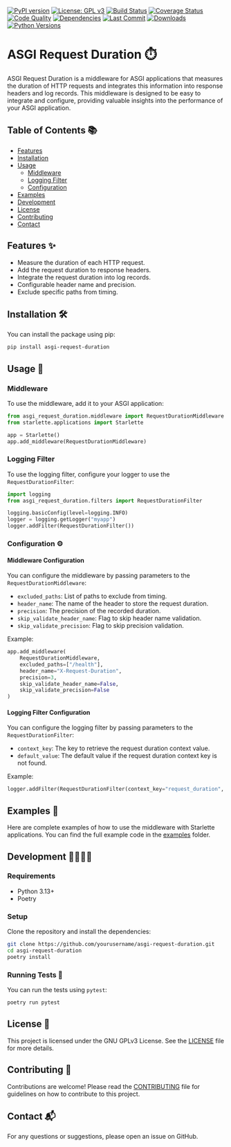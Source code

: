 [![PyPI version](https://img.shields.io/pypi/v/asgi-request-duration.svg)](https://pypi.org/project/asgi-request-duration/)
[![License: GPL v3](https://img.shields.io/badge/License-GPLv3-blue.svg)](https://www.gnu.org/licenses/gpl-3.0)
[![Build Status](https://img.shields.io/github/actions/workflow/status/feteu/asgi-request-duration/ci.yml)](https://github.com/feteu/asgi-request-duration/actions)
[![Coverage Status](https://img.shields.io/codecov/c/github/feteu/asgi-request-duration)](https://codecov.io/gh/feteu/asgi-request-duration)
[![Code Quality](https://img.shields.io/codacy/grade/feteu/asgi-request-duration)](https://www.codacy.com/gh/feteu/asgi-request-duration)
[![Dependencies](https://img.shields.io/librariesio/release/pypi/asgi-request-duration)](https://libraries.io/pypi/asgi-request-duration)
[![Last Commit](https://img.shields.io/github/last-commit/feteu/asgi-request-duration)](https://github.com/feteu/asgi-request-duration/commits/main)
[![Downloads](https://img.shields.io/pypi/dm/asgi-request-duration)](https://pypi.org/project/asgi-request-duration/)
[![Python Versions](https://img.shields.io/pypi/pyversions/asgi-request-duration)](https://pypi.org/project/asgi-request-duration/)

# ASGI Request Duration ⏱️

ASGI Request Duration is a middleware for ASGI applications that measures the duration of HTTP requests and integrates this information into response headers and log records. This middleware is designed to be easy to integrate and configure, providing valuable insights into the performance of your ASGI application.

## Table of Contents 📚

- [Features](#Features)
- [Installation](#Installation)
- [Usage](#Usage)
  - [Middleware](#Middleware)
  - [Logging Filter](#Logging-Filter)
  - [Configuration](#Configuration)
- [Examples](#Examples)
- [Development](Development)
- [License](#License)
- [Contributing](#Contributing)
- [Contact](#Contact)

## Features ✨

- Measure the duration of each HTTP request.
- Add the request duration to response headers.
- Integrate the request duration into log records.
- Configurable header name and precision.
- Exclude specific paths from timing.

## Installation 🛠️

You can install the package using pip:

```bash
pip install asgi-request-duration
```

## Usage 🚀

### Middleware

To use the middleware, add it to your ASGI application:

```python
from asgi_request_duration.middleware import RequestDurationMiddleware
from starlette.applications import Starlette

app = Starlette()
app.add_middleware(RequestDurationMiddleware)
```

### Logging Filter

To use the logging filter, configure your logger to use the `RequestDurationFilter`:

```python
import logging
from asgi_request_duration.filters import RequestDurationFilter

logging.basicConfig(level=logging.INFO)
logger = logging.getLogger("myapp")
logger.addFilter(RequestDurationFilter())
```

### Configuration ⚙️

#### Middleware Configuration

You can configure the middleware by passing parameters to the `RequestDurationMiddleware`:

- `excluded_paths`: List of paths to exclude from timing.
- `header_name`: The name of the header to store the request duration.
- `precision`: The precision of the recorded duration.
- `skip_validate_header_name`: Flag to skip header name validation.
- `skip_validate_precision`: Flag to skip precision validation.

Example:

```python
app.add_middleware(
    RequestDurationMiddleware,
    excluded_paths=["/health"],
    header_name="X-Request-Duration",
    precision=3,
    skip_validate_header_name=False,
    skip_validate_precision=False
)
```

#### Logging Filter Configuration

You can configure the logging filter by passing parameters to the `RequestDurationFilter`:

- `context_key`: The key to retrieve the request duration context value.
- `default_value`: The default value if the request duration context key is not found.

Example:

```python
logger.addFilter(RequestDurationFilter(context_key="request_duration", default_value="-"))
```

## Examples 📖

Here are complete examples of how to use the middleware with Starlette applications. You can find the full example code in the [examples](examples) folder.

## Development 👩‍💻👨‍💻

### Requirements

- Python 3.13+
- Poetry

### Setup

Clone the repository and install the dependencies:

```sh
git clone https://github.com/yourusername/asgi-request-duration.git
cd asgi-request-duration
poetry install
```

### Running Tests 🧪

You can run the tests using `pytest`:

```sh
poetry run pytest
```

## License 📜

This project is licensed under the GNU GPLv3 License. See the [LICENSE](LICENSE) file for more details.

## Contributing 🤝

Contributions are welcome! Please read the [CONTRIBUTING](CONTRIBUTING.md) file for guidelines on how to contribute to this project.

## Contact 📬

For any questions or suggestions, please open an issue on GitHub.
